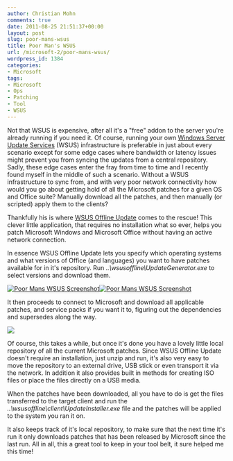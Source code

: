 ```yaml
---
author: Christian Mohn
comments: true
date: 2011-08-25 21:51:37+00:00
layout: post
slug: poor-mans-wsus
title: Poor Man's WSUS
url: /microsoft-2/poor-mans-wsus/
wordpress_id: 1384
categories:
- Microsoft
tags:
- Microsoft
- Ops
- Patching
- Tool
- WSUS
---
```


Not that WSUS is expensive, after all it's a "free" addon to the server you're already running if you need it. Of course, running your own [Windows Server Update Services](http://technet.microsoft.com/en-us/windowsserver/bb332157) (WSUS) infrastructure is preferable in just about every scenario except for some edge cases where bandwidth or latency issues might prevent you from syncing the updates from a central repository. Sadly, these edge cases enter the fray from time to time and I recently found myself in the middle of such a scenario. Without a WSUS infrastructure to sync from, and with very poor network connectivity how would you go about getting hold of all the Microsoft patches for a given OS and Office suite? Manually download all the patches, and then manually (or scripted) apply them to the clients?

Thankfully his is where [WSUS Offline Update](http://www.wsusoffline.net/) comes to the rescue! This clever little application, that requires no installation what so ever, helps you patch Microsoft Windows and Microsoft Office without having an active network connection.

In essence WSUS Offline Update lets you specify which operating systems and what versions of Office (and languages) you want to have patches available for in it's repository. Run _..\wsusoffline\UpdateGenerator.exe_ to select versions and download them.

[![Poor Mans WSUS Screenshot](/img/PoorMansWsus02-150x150.png)](/img/PoorMansWsus02.png)[![Poor Mans WSUS Screenshot](/img/PoorMansWsus03-150x150.png)](/img/PoorMansWsus03.png)











It then proceeds to connect to Microsoft and download all applicable patches, and service packs if you want it to, figuring out the dependencies and supersedes along the way.

[![](/img/PoorMansWsus05-150x150.png)](/img/PoorMansWsus05.png)











Of course, this takes a while, but once it's done you have a lovely little local repository of all the current Microsoft patches. Since WSUS Offline Update doesn't require an installation, just unzip and run, it's also very easy to move the repository to an external drive, USB stick or even transport it via the network. In addition it also provides built in methods for creating ISO files or place the files directly on a USB media.

When the patches have been downloaded, all you have to do is get the files transferred to the target client and run the _..\wsusoffline\client\UpdateInstaller.exe_ file and the patches will be applied to the system you ran it on.

It also keeps track of it's local repository, to make sure that the next time it's run it only downloads patches that has been released by Microsoft since the last run. All in all, this a great tool to keep in your tool belt, it sure helped me this time!
